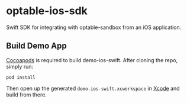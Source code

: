 # optable-ios-sdk

Swift SDK for integrating with optable-sandbox from an iOS application.

## Build Demo App

[Cocoapods](https://cocoapods.org/) is required to build demo-ios-swift. After cloning the repo, simply run:

```
pod install
```

Then open up the generated `demo-ios-swift.xcworkspace` in [Xcode](https://developer.apple.com/xcode/) and build from there.
